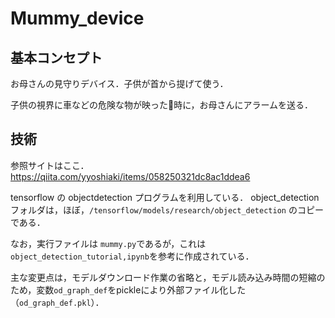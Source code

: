 # Mummy_device
## 基本コンセプト
お母さんの見守りデバイス．子供が首から提げて使う．

子供の視界に車などの危険な物が映った時に，お母さんにアラームを送る．


## 技術
参照サイトはここ．https://qiita.com/yyoshiaki/items/058250321dc8ac1ddea6

tensorflow の objectdetection プログラムを利用している．
object_detectionフォルダは，ほぼ，`/tensorflow/models/research/object_detection` のコピーである．

なお，実行ファイルは `mummy.py`であるが，これは`object_detection_tutorial,ipynb`を参考に作成されている．

主な変更点は，モデルダウンロード作業の省略と，モデル読み込み時間の短縮のため，変数`od_graph_def`をpickleにより外部ファイル化した（`od_graph_def.pkl`）．